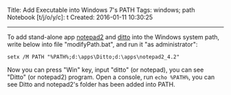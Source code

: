 Title: Add Executable into Windows 7's PATH
Tags: windows; path
Notebook [t/j/o/y/c]: t
Created: 2016-01-11 10:30:25

------

To add stand-alone app [notepad2](http://www.flos-freeware.ch/notepad2.html)
and [ditto](http://ditto-cp.sourceforge.net/)
into the Windows system path, write below into file "modifyPath.bat",
and run it "as administrator":

    setx /M PATH "%PATH%;d:\apps\Ditto;d:\apps\notepad2_4.2"

Now you can press "Win" key, input "ditto" (or notepad),
you can see "Ditto" (or notepad2) program.
Open a console, run `echo %PATH%`,
you can see Ditto and notepad2's folder has been added into PATH.
